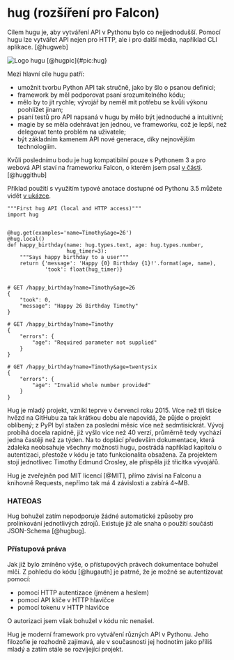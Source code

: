 hug (rozšíření pro Falcon)
==========================

Cílem hugu je, aby vytváření API v Pythonu bylo co nejjednodušší.
Pomocí hugu lze vytvářet API nejen pro HTTP, ale i pro další média, například CLI aplikace. [@hugweb]

![Logo hugu [@hugpic]{#pic:hug}](images/hug)

Mezi hlavní cíle hugu patří:

 * umožnit tvorbu Python API tak stručně, jako by šlo o psanou definici;
 * framework by měl podporovat psaní srozumitelného kódu;
 * mělo by to jít rychle; vývojář by neměl mít potřebu se kvůli výkonu poohlížet jinam;
 * psaní testů pro API napsaná v hugu by mělo být jednoduché a intuitivní;
 * magie by se měla odehrávat jen jednou, ve frameworku, což je lepší, než delegovat tento problém na uživatele;
 * být základním kamenem API nové generace, díky nejnovějším technologiím.

Kvůli poslednímu bodu je hug kompatibilní pouze s Pythonem 3
a pro webová API staví na frameworku Falcon, o kterém jsem psal [v části](#falcon). [@huggithub]

Příklad použití s využitím typové anotace dostupné od Pythonu 3.5 můžete vidět [v ukázce](#code:hug).

```{caption="{#code:hug}Příklad použití z dokumentace hugu \autocite{hugdoc}" .python}
"""First hug API (local and HTTP access)"""
import hug


@hug.get(examples='name=Timothy&age=26')
@hug.local()
def happy_birthday(name: hug.types.text, age: hug.types.number,
                   hug_timer=3):
    """Says happy birthday to a user"""
    return {'message': 'Happy {0} Birthday {1}!'.format(age, name),
            'took': float(hug_timer)}


# GET /happy_birthday?name=Timothy&age=26
{
    "took": 0,
    "message": "Happy 26 Birthday Timothy"
}

# GET /happy_birthday?name=Timothy
{
    "errors": {
        "age": "Required parameter not supplied"
    }
}

# GET /happy_birthday?name=Timothy&age=twentysix
{
    "errors": {
        "age": "Invalid whole number provided"
    }
}

```

Hug je mladý projekt, vznikl teprve v červenci roku 2015.
Více než tři tisíce hvězd na GitHubu za tak krátkou dobu ale napovídá, že půjde o projekt oblíbený;
z PyPI byl stažen za poslední měsíc více než sedmtisíckrát.
Vývoj probíhá docela rapidně, již vyšlo více než  40 verzí, průměrně tedy vychází jedna častěji než za týden.
Na to doplácí především dokumentace, která zdaleka neobsahuje všechny možnosti hugu,
postrádá například kapitolu o autentizaci, přestože v kódu je tato funkcionalita obsažena.
Za projektem stojí jednotlivec Timothy Edmund Crosley, ale přispěla již třicítka vývojářů.

Hug je zveřejněn pod MIT licencí [@MIT], přímo závisí na Falconu a knihovně Requests, nepřímo tak má 4 závislosti a zabírá 4~MB.

### HATEOAS

Hug bohužel zatím nepodporuje žádné automatické způsoby pro prolinkování jednotlivých zdrojů.
Existuje již ale snaha o použití součásti JSON-Schema [@hugbug].

### Přístupová práva

Jak již bylo zmíněno výše, o přístupových právech dokumentace bohužel mlčí.
Z pohledu do kódu [@hugauth] je patrné, že je možné se autentizovat pomocí:

 * pomocí HTTP autentizace (jménem a heslem)
 * pomocí API klíče v HTTP hlavičce
 * pomocí tokenu v HTTP hlavičce

O autorizaci jsem však bohužel v kódu nic nenašel.

Hug je moderní framework pro vytváření různých API v Pythonu.
Jeho filozofie je rozhodně zajímavá, ale v současnosti jej hodnotím jako příliš mladý a zatím stále se rozvíjející projekt.
